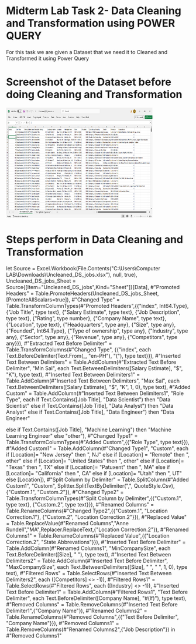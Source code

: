 # Midterm Lab Task 2- Data Cleaning and Transformation using POWER QUERY
 For this task we are given a Dataset that we need it to Cleaned and Transformed it using Power Query

# Screenshot of the Dataset before doing Cleaning and Transformation
 <img src="image/Dataset.png" alt="Alt Text" width="400" height="300">
 
# Steps perform in Data Cleaning and Transformation

let
    Source = Excel.Workbook(File.Contents("C:\Users\Computer LAB\Downloads\Uncleaned_DS_jobs.xlsx"), null, true),
    Uncleaned_DS_jobs_Sheet = Source{[Item="Uncleaned_DS_jobs",Kind="Sheet"]}[Data],
    #"Promoted Headers" = Table.PromoteHeaders(Uncleaned_DS_jobs_Sheet, [PromoteAllScalars=true]),
    #"Changed Type" = Table.TransformColumnTypes(#"Promoted Headers",{{"index", Int64.Type}, {"Job Title", type text}, {"Salary Estimate", type text}, {"Job Description", type text}, {"Rating", type number}, {"Company Name", type text}, {"Location", type text}, {"Headquarters", type any}, {"Size", type any}, {"Founded", Int64.Type}, {"Type of ownership", type any}, {"Industry", type any}, {"Sector", type any}, {"Revenue", type any}, {"Competitors", type any}}),
    #"Extracted Text Before Delimiter" = Table.TransformColumns(#"Changed Type", {{"index", each Text.BeforeDelimiter(Text.From(_, "en-PH"), "("), type text}}),
    #"Inserted Text Between Delimiters" = Table.AddColumn(#"Extracted Text Before Delimiter", "Min Sal", each Text.BetweenDelimiters([Salary Estimate], "$", "K"), type text),
    #"Inserted Text Between Delimiters1" = Table.AddColumn(#"Inserted Text Between Delimiters", "Max Sal", each Text.BetweenDelimiters([Salary Estimate], "$", "K", 1, 0), type text),
    #"Added Custom" = Table.AddColumn(#"Inserted Text Between Delimiters1", "Role Type", each if Text.Contains([Job Title], "Data Scientist") then
"Data Scientist"
else if Text.Contains([Job Title], "Data Analyst") then
"Data Analyst"
else if Text.Contains([Job Title], "Data Engineer") then
"Data Engineer"

else if Text.Contains([Job Title], "Machine Learning") then
"Machine Learning Engineer"
else
"other"),
    #"Changed Type1" = Table.TransformColumnTypes(#"Added Custom",{{"Role Type", type text}}),
    #"Added Custom1" = Table.AddColumn(#"Changed Type1", "Custom", each if [Location]= "New Jersey" then ", NJ"
else if [Location] = "Remote" then ", other"
else if [Location]= "United States" then ", other"
else if [Location]= "Texas" then ", TX"
else if [Location]= "Patuxent" then ", MA"
else if [Location]= "California" then ", CA"
else if [Location]= "Utah" then ", UT"
else [Location]),
    #"Split Column by Delimiter" = Table.SplitColumn(#"Added Custom1", "Custom", Splitter.SplitTextByDelimiter(",", QuoteStyle.Csv), {"Custom.1", "Custom.2"}),
    #"Changed Type2" = Table.TransformColumnTypes(#"Split Column by Delimiter",{{"Custom.1", type text}, {"Custom.2", type text}}),
    #"Renamed Columns" = Table.RenameColumns(#"Changed Type2",{{"Custom.1", "Location Correction.1"}, {"Custom.2", "Location Correction.2"}}),
    #"Replaced Value" = Table.ReplaceValue(#"Renamed Columns","Anne Rundell","MA",Replacer.ReplaceText,{"Location Correction.2"}),
    #"Renamed Columns1" = Table.RenameColumns(#"Replaced Value",{{"Location Correction.2", "State Abbrevations"}}),
    #"Inserted Text Before Delimiter" = Table.AddColumn(#"Renamed Columns1", "MinCompanySize", each Text.BeforeDelimiter([Size], " "), type text),
    #"Inserted Text Between Delimiters2" = Table.AddColumn(#"Inserted Text Before Delimiter", "MaxCompanySize", each Text.BetweenDelimiters([Size], " ", " ", 1, 0), type text),
    #"Filtered Rows" = Table.SelectRows(#"Inserted Text Between Delimiters2", each ([Competitors] <> -1)),
    #"Filtered Rows1" = Table.SelectRows(#"Filtered Rows", each ([Industry] <> -1)),
    #"Inserted Text Before Delimiter1" = Table.AddColumn(#"Filtered Rows1", "Text Before Delimiter", each Text.BeforeDelimiter([Company Name], "#(lf)"), type text),
    #"Removed Columns" = Table.RemoveColumns(#"Inserted Text Before Delimiter1",{"Company Name"}),
    #"Renamed Columns2" = Table.RenameColumns(#"Removed Columns",{{"Text Before Delimiter", "Company Name"}}),
    #"Removed Columns1" = Table.RemoveColumns(#"Renamed Columns2",{"Job Description"})
in
    #"Removed Columns1"
